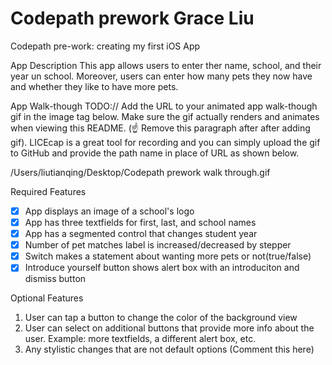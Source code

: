 # Codepath prework Grace Liu
Codepath pre-work: creating my first iOS App

App Description
This app allows users to enter ther name, school, and their year un school. Moreover, users can enter how many pets they now have and whether they like to have more pets.

App Walk-though
TODO:// Add the URL to your animated app walk-though gif in the image tag below. Make sure the gif actually renders and animates when viewing this README. (☝️ Remove this paragraph after after adding gif). LICEcap is a great tool for recording and you can simply upload the gif to GitHub and provide the path name in place of URL as shown below.

/Users/liutianqing/Desktop/Codepath prework walk through.gif


Required Features
-[x] App displays an image of a school's logo
-[x] App has three textfields for first, last, and school names
-[x] App has a segmented control that changes student year
-[x] Number of pet matches label is increased/decreased by stepper
-[x] Switch makes a statement about wanting more pets or not(true/false)
-[x] Introduce yourself button shows alert box with an introduciton and dismiss button

Optional Features
1. User can tap a button to change the color of the background view
3. User can select on additional buttons that provide more info about the user. Example: more textfields, a different alert box, etc.
4. Any stylistic changes that are not default options (Comment this here)

